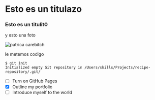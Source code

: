 # Esto es un titulazo
### Esto es un titulit0
y esto una foto

![patrica carebitch](https://github.com/Exp-Communicate-Using-Markdown-Cohort-1/series-communicate-using-markdown-Kbayro/assets/163960031/d16b099c-9f0c-4a90-a67f-a46119f015d4)

le metemos codigo
```
$ git init
Initialized empty Git repository in /Users/skills/Projects/recipe-repository/.git/
```
- [ ] Turn on GitHub Pages
- [x] Outline my portfolio
- [ ] Introduce myself to the world
